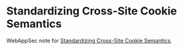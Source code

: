 # Standardizing Cross-Site Cookie Semantics

WebAppSec note for [Standardizing Cross-Site Cookie Semantics](https://github.com/explainers-by-googlers/standardizing-cross-site-cookie-semantics).

